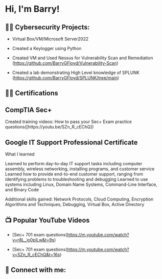 <h1>Hi, I'm Barry! 
  
<h2>👨‍💻 Cybersecurity Projects:</h2>

- Virtual Box/VM/Microsoft Server2022</b>

- Created a Keylogger using Python
  
- Created VM and Used Nessus for Vulnerability Scan and Remediation
(https://github.com/BarryGFloyd/Vulnerability-Scan)

- Created a lab demonstrating High Level knowledge of SPLUNK
 (https://github.com/BarryGFloyd/SPLUNK/tree/main)






<h2>👨‍💻 Certifications</h2>

<h2>CompTIA Sec+ </h2>
Created training videos: How to pass your Sec+ Exam practice questions([https://youtu.be/SZn_R_cEChQ])

<h2>Google IT Support Professional Certificate</h2>
What I learned

Learned to perform day-to-day IT support tasks including computer assembly, wireless networking, installing programs, and customer service
Learned how to provide end-to-end customer support, ranging from identifying problems to troubleshooting and debugging
Learned to use systems including Linux, Domain Name Systems, Command-Line Interface, and Binary Code

Additional skills gained:
Network Protocols,
Cloud Computing,
Encryption Algorithms and Techniques,
Debugging,
Virtual Box,
Active Directory



  
<h2>📺 Popular YouTube Videos</h2>

- [Sec+ 701 exam questions(https://m.youtube.com/watch?v=r8L_jo0plLw&t=9s)
  
- [Sec+ 701 exam questions(https://m.youtube.com/watch?v=SZn_R_cEChQ&t=16s)
  

<h2> 🤳 Connect with me:</h2


[youtube]: www.youtube.com/@TheDestinnations
[linkedin]: https://linkedin.com/in/joshmadakor

<!--
**joshmadakor1/joshmadakor1** is a ✨ _special_ ✨ repository because its `README.md` (this file) appears on your GitHub profile.

Here are some ideas to get you started:

- 🔭 I’m currently working on ...
- 🌱 I’m currently learning ...
- 👯 I’m looking to collaborate on ...
- 🤔 I’m looking for help with ...
- 💬 Ask me about ...
- 📫 How to reach me: ...
- 😄 Pronouns: ...
- ⚡ Fun fact: ...
-->
